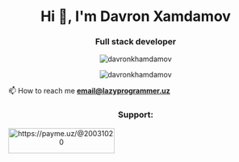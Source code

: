 <h1 align="center">Hi 👋, I'm Davron Xamdamov</h1>
<h3 align="center">Full stack developer</h3>

<p align="center"> <img src="https://komarev.com/ghpvc/?username=davronkhamdamov&label=Profile%20views&color=0e75b6&style=flat" alt="davronkhamdamov" /> </p>

<p align="center"> <img src="https://www.codewars.com/users/davronkhamdamov/badges/small" alt="davronkhamdamov" /> </p>

📫 How to reach me **email@lazyprogrammer.uz**

<h3 align="center">Support:</h3>

<a align="center" href="https://www.buymeacoffee.com/xamdamovdaH">
  <img align="center" src="https://cdn.buymeacoffee.com/buttons/v2/default-yellow.png" height="50" width="210" alt="https://payme.uz/@20031020" />
</a>
